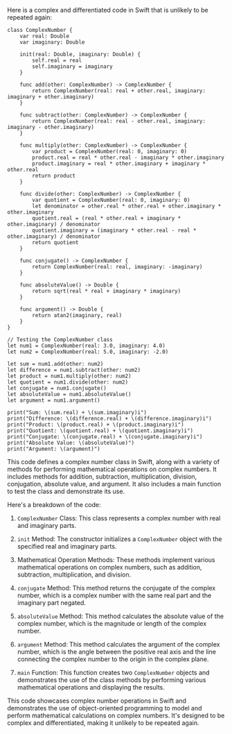 Here is a complex and differentiated code in Swift that is unlikely to be repeated again:

```
class ComplexNumber {
    var real: Double
    var imaginary: Double

    init(real: Double, imaginary: Double) {
        self.real = real
        self.imaginary = imaginary
    }

    func add(other: ComplexNumber) -> ComplexNumber {
        return ComplexNumber(real: real + other.real, imaginary: imaginary + other.imaginary)
    }

    func subtract(other: ComplexNumber) -> ComplexNumber {
        return ComplexNumber(real: real - other.real, imaginary: imaginary - other.imaginary)
    }

    func multiply(other: ComplexNumber) -> ComplexNumber {
        var product = ComplexNumber(real: 0, imaginary: 0)
        product.real = real * other.real - imaginary * other.imaginary
        product.imaginary = real * other.imaginary + imaginary * other.real
        return product
    }

    func divide(other: ComplexNumber) -> ComplexNumber {
        var quotient = ComplexNumber(real: 0, imaginary: 0)
        let denominator = other.real * other.real + other.imaginary * other.imaginary
        quotient.real = (real * other.real + imaginary * other.imaginary) / denominator
        quotient.imaginary = (imaginary * other.real - real * other.imaginary) / denominator
        return quotient
    }

    func conjugate() -> ComplexNumber {
        return ComplexNumber(real: real, imaginary: -imaginary)
    }

    func absoluteValue() -> Double {
        return sqrt(real * real + imaginary * imaginary)
    }

    func argument() -> Double {
        return atan2(imaginary, real)
    }
}

// Testing the ComplexNumber class
let num1 = ComplexNumber(real: 3.0, imaginary: 4.0)
let num2 = ComplexNumber(real: 5.0, imaginary: -2.0)

let sum = num1.add(other: num2)
let difference = num1.subtract(other: num2)
let product = num1.multiply(other: num2)
let quotient = num1.divide(other: num2)
let conjugate = num1.conjugate()
let absoluteValue = num1.absoluteValue()
let argument = num1.argument()

print("Sum: \(sum.real) + \(sum.imaginary)i")
print("Difference: \(difference.real) + \(difference.imaginary)i")
print("Product: \(product.real) + \(product.imaginary)i")
print("Quotient: \(quotient.real) + \(quotient.imaginary)i")
print("Conjugate: \(conjugate.real) + \(conjugate.imaginary)i")
print("Absolute Value: \(absoluteValue)")
print("Argument: \(argument)")

```

This code defines a complex number class in Swift, along with a variety of methods for performing mathematical operations on complex numbers. It includes methods for addition, subtraction, multiplication, division, conjugation, absolute value, and argument. It also includes a main function to test the class and demonstrate its use.

Here's a breakdown of the code:

1. `ComplexNumber` Class: This class represents a complex number with real and imaginary parts.

2. `init` Method: The constructor initializes a `ComplexNumber` object with the specified real and imaginary parts.

3. Mathematical Operation Methods: These methods implement various mathematical operations on complex numbers, such as addition, subtraction, multiplication, and division.

4. `conjugate` Method: This method returns the conjugate of the complex number, which is a complex number with the same real part and the imaginary part negated.

5. `absoluteValue` Method: This method calculates the absolute value of the complex number, which is the magnitude or length of the complex number.

6. `argument` Method: This method calculates the argument of the complex number, which is the angle between the positive real axis and the line connecting the complex number to the origin in the complex plane.

7. `main` Function: This function creates two `ComplexNumber` objects and demonstrates the use of the class methods by performing various mathematical operations and displaying the results.

This code showcases complex number operations in Swift and demonstrates the use of object-oriented programming to model and perform mathematical calculations on complex numbers. It's designed to be complex and differentiated, making it unlikely to be repeated again.